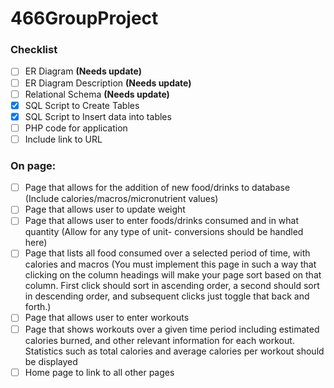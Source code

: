 # 466GroupProject

### Checklist
- [ ] ER Diagram **(Needs update)**
- [ ] ER Diagram Description **(Needs update)**
- [ ] Relational Schema **(Needs update)**
- [x] SQL Script to Create Tables
- [x] SQL Script to Insert data into tables
- [ ] PHP code for application
- [ ] Include link to URL

### On page:
- [ ] Page that allows for the addition of new food/drinks to database (Include calories/macros/micronutrient values)
- [ ] Page that allows user to update weight
- [ ] Page that allows user to enter foods/drinks consumed and in what quantity (Allow for any type of unit- conversions should be handled here)
- [ ] Page that lists all food consumed over a selected period of time, with calories and macros (You must implement this page in such a way that clicking on the column headings will make your page sort based on that column. First click should sort in ascending order, a second should sort in descending order, and subsequent clicks just toggle that back and forth.)
- [ ] Page that allows user to enter workouts
- [ ] Page that shows workouts over a given time period including estimated calories burned, and other relevant information for each workout. Statistics such as total calories and average calories per workout should be displayed
- [ ] Home page to link to all other pages
